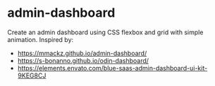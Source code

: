 # admin-dashboard
Create an admin dashboard using CSS flexbox and grid with simple animation. Inspired by:
- https://mmackz.github.io/admin-dashboard/
- https://s-bonanno.github.io/odin-dashboard/
- https://elements.envato.com/blue-saas-admin-dashboard-ui-kit-9KEG8CJ